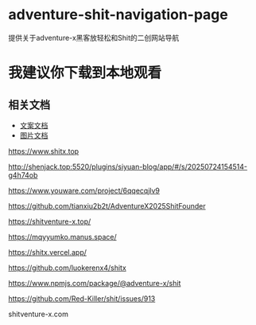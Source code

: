# adventure-shit-navigation-page
提供关于adventure-x黑客放轻松和Shit的二创网站导航

# 我建议你下载到本地观看

## 相关文档
- [文案文档](./README-Word.md)
- [图片文档](./Image/README-IMG.md)


https://www.shitx.top

http://shenjack.top:5520/plugins/siyuan-blog/app/#/s/20250724154514-g4h74ob

https://www.youware.com/project/6qqecqjlv9

https://github.com/tianxiu2b2t/AdventureX2025ShitFounder

https://shitventure-x.top/

https://mqyyumko.manus.space/

https://shitx.vercel.app/

https://github.com/luokerenx4/shitx

https://www.npmjs.com/package/@adventure-x/shit

https://github.com/Red-Killer/shit/issues/913

shitventure-x.com
